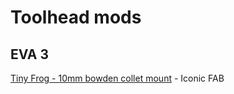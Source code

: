 # Toolhead mods

## EVA 3

[Tiny Frog - 10mm bowden collet mount](https://www.printables.com/model/228955-eva-3-tiny-frog-10mm-bowden-collet-mount-iconic-fa) - Iconic FAB
